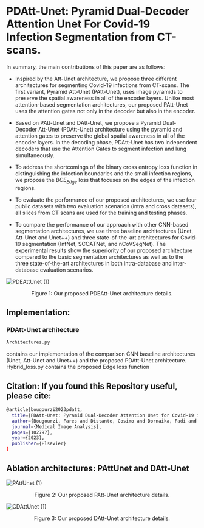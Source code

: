 # PDAtt-Unet: Pyramid Dual-Decoder Attention Unet For Covid-19 Infection Segmentation from CT-scans.

In summary, the main contributions of this paper are as follows:

- Inspired by the Att-Unet architecture, we propose three different architectures for segmenting Covid-19 infections from CT-scans. The first variant, Pyramid Att-Unet (PAtt-Unet), uses image pyramids to preserve the spatial awareness in all of the encoder layers. Unlike most attention-based segmentation architectures, our proposed PAtt-Unet uses the attention gates not only in the decoder but also in the encoder.

- Based on PAtt-Unet and DAtt-Unet, we propose a Pyramid Dual-Decoder Att-Unet (PDAtt-Unet) architecture using the pyramid and attention gates to preserve the global spatial awareness in all of the encoder layers. In the decoding phase, PDAtt-Unet has two independent decoders that use the Attention Gates to segment infection and lung simultaneously.

- To address the shortcomings of the binary cross entropy loss function in distinguishing the infection boundaries and the small infection regions, we propose the ${BCE}_{Edge}$ loss that focuses on the edges of the infection regions.

- To evaluate the performance of our proposed architectures, we use four public datasets with two evaluation scenarios (intra and cross datasets),  all slices from CT scans are used for the training and testing phases. 

- To compare the performance of our approach with other CNN-based segmentation architectures, we use three baseline architectures (Unet, Att-Unet and Unet++) and three state-of-the-art architectures for Covid-19 segmentation (InfNet, SCOATNet, and nCoVSegNet). The experimental results show the superiority of our proposed architecture compared to the basic segmentation architectures as well as to the three state-of-the-art architectures in both intra-database and inter-database evaluation scenarios.


![PDEAttUnet (1)](https://user-images.githubusercontent.com/18519110/228053614-95a1574a-5c8a-45f2-a0d0-f30590474a2f.png)

<p align="center">
  Figure 1: Our proposed PDEAtt-Unet architecture details.
</p> 

## Implementation:
### PDAtt-Unet architecture
```bash
Architectures.py 
```
contains our implementation of the comparison CNN baseline architectures  (Unet, Att-Unet and Unet++) and the proposed PDAtt-Unet architecture.
Hybrid_loss.py
contains the proposed Edge loss function



## Citation: If you found this Repository useful, please cite:

```bash
@article{bougourzi2023pdatt,
  title={PDAtt-Unet: Pyramid Dual-Decoder Attention Unet for Covid-19 infection segmentation from CT-scans},
  author={Bougourzi, Fares and Distante, Cosimo and Dornaika, Fadi and Taleb-Ahmed, Abdelmalik},
  journal={Medical Image Analysis},
  pages={102797},
  year={2023},
  publisher={Elsevier}
}
```
## Ablation architectures: PAttUnet and DAtt-Unet 


![PAttUnet (1)](https://user-images.githubusercontent.com/18519110/164985902-fbf77196-e435-40ec-aa89-bdeb1cdfc093.png)
<p align="center">
  Figure 2: Our proposed PAtt-Unet architecture details.
</p>

![CDAttUnet (1)](https://user-images.githubusercontent.com/18519110/164985900-d1b48555-8a6d-4bb0-86f8-d8ddf7b415df.png)
<p align="center">
  Figure 3: Our proposed DAtt-Unet architecture details.
</p>  

